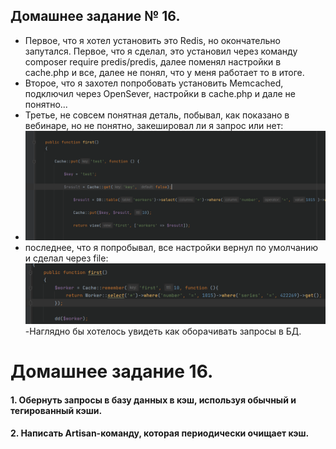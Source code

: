 ## Домашнее задание № 16.

- Первое, что я хотел установить это Redis, но окончательно запутался. Первое, что я сделал, это установил через команду composer require predis/predis, далее поменял настройки в cache.php и все, далее не понял, что у меня работает то в итоге.
- Второе, что я захотел попробовать установить Memcached, подключил через OpenSever, настройки в cache.php и дале не понятно...
- Третье, не совсем понятная деталь, побывал, как показано в вебинаре, но не понятно, закешировал ли я запрос или нет:
- ![img.png](img.png)
- последнее, что я попробывал, все настройки вернул по умолчанию и сделал через file:
![img_1.png](img_1.png)
-Наглядно бы хотелось увидеть как оборачивать запросы в БД.

# Домашнее задание 16.

#### 1. Обернуть запросы в базу данных в кэш, используя обычный и тегированный кэши.

#### 2. Написать Artisan-команду, которая периодически очищает кэш.

 

 

